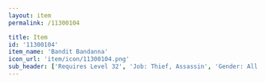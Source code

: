 ```yaml
---
layout: item
permalink: /11300104

title: Item
id: '11300104'
item_name: 'Bandit Bandanna'
icon_url: 'item/icon/11300104.png'
sub_header: ['Requires Level 32', 'Job: Thief, Assassin', 'Gender: All']
---
```

